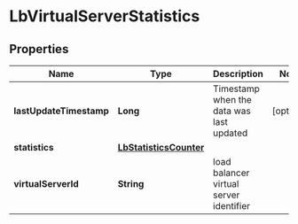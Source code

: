 # LbVirtualServerStatistics

## Properties
Name | Type | Description | Notes
------------ | ------------- | ------------- | -------------
**lastUpdateTimestamp** | **Long** | Timestamp when the data was last updated |  [optional]
**statistics** | [**LbStatisticsCounter**](LbStatisticsCounter.md) |  | 
**virtualServerId** | **String** | load balancer virtual server identifier | 
